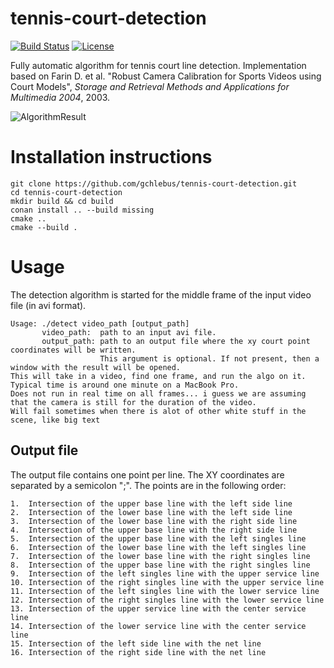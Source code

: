 # tennis-court-detection
[![Build
Status](https://travis-ci.com/gchlebus/tennis-court-detection.svg?branch=master)](https://travis-ci.com/gchlebus/tennis-court-detection)
[![License](https://img.shields.io/badge/License-BSD%203--Clause-blue.svg)](https://opensource.org/licenses/BSD-3-Clause)

Fully automatic algorithm for tennis court line detection. Implementation based on Farin
D. et al. "Robust Camera Calibration for Sports Videos using Court Models", *Storage and
Retrieval Methods and Applications for Multimedia 2004*, 2003.

![AlgorithmResult](tennis-court-detection.png)

# Installation instructions

```
git clone https://github.com/gchlebus/tennis-court-detection.git
cd tennis-court-detection
mkdir build && cd build
conan install .. --build missing
cmake ..
cmake --build .
```

# Usage

The detection algorithm is started for the middle frame of the input video file (in avi
format).

```
Usage: ./detect video_path [output_path]
       video_path:  path to an input avi file.
       output_path: path to an output file where the xy court point coordinates will be written.
                    This argument is optional. If not present, then a window with the result will be opened.
This will take in a video, find one frame, and run the algo on it.
Typical time is around one minute on a MacBook Pro.
Does not run in real time on all frames... i guess we are assuming that the camera is still for the duration of the video.
Will fail sometimes when there is alot of other white stuff in the scene, like big text
```

## Output file

The output file contains one point per line. The XY coordinates are separated by a
semicolon ";".  The points are in the following order:

```
1.  Intersection of the upper base line with the left side line
2.  Intersection of the lower base line with the left side line
3.  Intersection of the lower base line with the right side line
4.  Intersection of the upper base line with the right side line
5.  Intersection of the upper base line with the left singles line
6.  Intersection of the lower base line with the left singles line
7.  Intersection of the lower base line with the right singles line
8.  Intersection of the upper base line with the right singles line
9.  Intersection of the left singles line with the upper service line
10. Intersection of the right singles line with the upper service line
11. Intersection of the left singles line with the lower service line
12. Intersection of the right singles line with the lower service line
13. Intersection of the upper service line with the center service line
14. Intersection of the lower service line with the center service line
15. Intersection of the left side line with the net line
16. Intersection of the right side line with the net line
```

